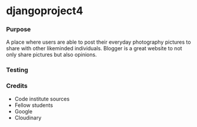 # djangoproject4


### Purpose

A place where users are able to post their everyday photography pictures to share with other likeminded individuals. Blogger is a great website to not only share pictures but also opinions.

### Testing

### Credits

- Code institute sources 
- Fellow students 
- Google 
- Cloudinary